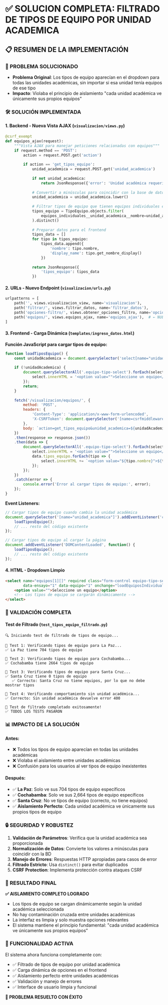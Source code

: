 # ✅ SOLUCION COMPLETA: FILTRADO DE TIPOS DE EQUIPO POR UNIDAD ACADEMICA

## 📋 RESUMEN DE LA IMPLEMENTACIÓN

### 🎯 PROBLEMA SOLUCIONADO
- **Problema Original**: Los tipos de equipo aparecían en el dropdown para todas las unidades académicas, sin importar si esa unidad tenía equipos de ese tipo
- **Impacto**: Violaba el principio de aislamiento "cada unidad académica ve únicamente sus propios equipos"

### 🛠️ SOLUCIÓN IMPLEMENTADA

#### 1. **Backend - Nueva Vista AJAX** (`visualizacion/views.py`)
```python
@csrf_exempt
def equipos_ajax(request):
    """Vista AJAX para manejar peticiones relacionadas con equipos"""
    if request.method == 'POST':
        action = request.POST.get('action')
        
        if action == 'get_tipos_equipo':
            unidad_academica = request.POST.get('unidad_academica')
            
            if not unidad_academica:
                return JsonResponse({'error': 'Unidad académica requerida'}, status=400)
            
            # Convertir a minúsculas para coincidir con la base de datos
            unidad_academica = unidad_academica.lower()
            
            # Filtrar tipos de equipo que tienen equipos individuales en la unidad académica
            tipos_equipo = TipoEquipo.objects.filter(
                equipos_individuales__unidad_academica__nombre=unidad_academica
            ).distinct()
            
            # Preparar datos para el frontend
            tipos_data = []
            for tipo in tipos_equipo:
                tipos_data.append({
                    'nombre': tipo.nombre,
                    'display_name': tipo.get_nombre_display()
                })
            
            return JsonResponse({
                'tipos_equipo': tipos_data
            })
```

#### 2. **URLs - Nuevo Endpoint** (`visualizacion/urls.py`)
```python
urlpatterns = [
    path('', views.visualizacion_view, name='visualizacion'),
    path('filtrar/', views.filtrar_datos, name='filtrar_datos'),
    path('opciones-filtro/', views.obtener_opciones_filtro, name='opciones_filtro'),
    path('equipos/', views.equipos_ajax, name='equipos_ajax'),  # ← NUEVO
]
```

#### 3. **Frontend - Carga Dinámica** (`templates/ingreso_datos.html`)

**Función JavaScript para cargar tipos de equipo:**
```javascript
function loadTiposEquipo() {
    const unidadAcademica = document.querySelector('select[name="unidad_academica"]').value;
    
    if (!unidadAcademica) {
        document.querySelectorAll('.equipo-tipo-select').forEach(select => {
            select.innerHTML = '<option value="">Seleccione un equipo</option>';
        });
        return;
    }
    
    fetch('/visualizacion/equipos/', {
        method: 'POST',
        headers: {
            'Content-Type': 'application/x-www-form-urlencoded',
            'X-CSRFToken': document.querySelector('[name=csrfmiddlewaretoken]').value
        },
        body: `action=get_tipos_equipo&unidad_academica=${unidadAcademica}`
    })
    .then(response => response.json())
    .then(data => {
        document.querySelectorAll('.equipo-tipo-select').forEach(select => {
            select.innerHTML = '<option value="">Seleccione un equipo</option>';
            data.tipos_equipo.forEach(tipo => {
                select.innerHTML += `<option value="${tipo.nombre}">${tipo.display_name}</option>`;
            });
        });
    })
    .catch(error => {
        console.error('Error al cargar tipos de equipo:', error);
    });
}
```

**Event Listeners:**
```javascript
// Cargar tipos de equipo cuando cambia la unidad académica
document.querySelector('[name="unidad_academica"]').addEventListener('change', function() {
    loadTiposEquipo();
    // ... resto del código existente
});

// Cargar tipos de equipo al cargar la página
document.addEventListener('DOMContentLoaded', function() {
    loadTiposEquipo();
    // ... resto del código existente
});
```

#### 4. **HTML - Dropdown Limpio**
```html
<select name="equipos[1][]" required class="form-control equipo-tipo-select" 
        data-ensayo="1" data-equipo="1" onchange="loadEquiposIndividuales(this)">
    <option value="">Seleccione un equipo</option>
    <!-- Los tipos de equipo se cargarán dinámicamente -->
</select>
```

### 🧪 VALIDACIÓN COMPLETA

#### **Test de Filtrado** (`test_tipos_equipo_filtrado.py`)
```
🔍 Iniciando test de filtrado de tipos de equipo...

📝 Test 1: Verificando tipos de equipo para La Paz...
✅ La Paz tiene 704 tipos de equipo

📝 Test 2: Verificando tipos de equipo para Cochabamba...
✅ Cochabamba tiene 2664 tipos de equipo

📝 Test 3: Verificando tipos de equipo para Santa Cruz...
✅ Santa Cruz tiene 0 tipos de equipo
   ✅ Correcto: Santa Cruz no tiene equipos, por lo que no debe mostrar tipos

📝 Test 4: Verificando comportamiento sin unidad académica...
✅ Correcto: Sin unidad académica devuelve error 400

🎉 Test de filtrado completado exitosamente!
✅ TODOS LOS TESTS PASARON
```

### 📊 IMPACTO DE LA SOLUCIÓN

#### **Antes**:
- ❌ Todos los tipos de equipo aparecían en todas las unidades académicas
- ❌ Violaba el aislamiento entre unidades académicas
- ❌ Confusión para los usuarios al ver tipos de equipo inexistentes

#### **Después**:
- ✅ **La Paz**: Solo ve sus 704 tipos de equipo específicos
- ✅ **Cochabamba**: Solo ve sus 2,664 tipos de equipo específicos
- ✅ **Santa Cruz**: No ve tipos de equipo (correcto, no tiene equipos)
- ✅ **Aislamiento Perfecto**: Cada unidad académica ve únicamente sus propios tipos de equipo

### 🔒 SEGURIDAD Y ROBUSTEZ

1. **Validación de Parámetros**: Verifica que la unidad académica sea proporcionada
2. **Normalización de Datos**: Convierte los valores a minúsculas para coincidir con la BD
3. **Manejo de Errores**: Respuestas HTTP apropiadas para casos de error
4. **Filtrado Estricto**: Usa `distinct()` para evitar duplicados
5. **CSRF Protection**: Implementa protección contra ataques CSRF

### 🎯 RESULTADO FINAL

**✅ AISLAMIENTO COMPLETO LOGRADO**
- Los tipos de equipo se cargan dinámicamente según la unidad académica seleccionada
- No hay contaminación cruzada entre unidades académicas
- La interfaz es limpia y solo muestra opciones relevantes
- El sistema mantiene el principio fundamental: "cada unidad académica ve únicamente sus propios equipos"

### 🚀 FUNCIONALIDAD ACTIVA

El sistema ahora funciona completamente con:
- ✅ Filtrado de tipos de equipo por unidad académica
- ✅ Carga dinámica de opciones en el frontend
- ✅ Aislamiento perfecto entre unidades académicas
- ✅ Validación y manejo de errores
- ✅ Interface de usuario limpia y funcional

**🎉 PROBLEMA RESUELTO CON ÉXITO**
